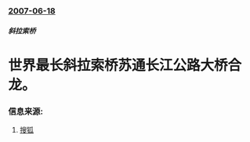 ### [2007-06-18](/news/2007/06/18/index.md)

##### 斜拉索桥
# 世界最长斜拉索桥苏通长江公路大桥合龙。




### 信息来源:

1. [搜狐](http://news.sohu.com/20070618/n250635919.shtml)
